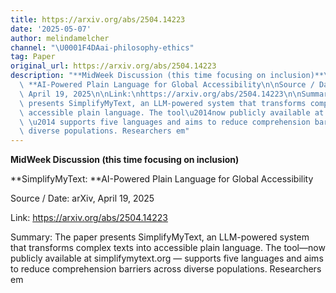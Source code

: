 ```yaml
---
title: https://arxiv.org/abs/2504.14223
date: '2025-05-07'
author: melindamelcher
channel: "\U0001F4DAai-philosophy-ethics"
tag: Paper
original_url: https://arxiv.org/abs/2504.14223
description: "**MidWeek Discussion (this time focusing on inclusion)**\n\n**SimplifyMyText:\
  \ **AI-Powered Plain Language for Global Accessibility\n\nSource / Date:\narXiv,\
  \ April 19, 2025\n\nLink:\nhttps://arxiv.org/abs/2504.14223\n\nSummary:\nThe paper\
  \ presents SimplifyMyText, an LLM-powered system that transforms complex texts into\
  \ accessible plain language. The tool\u2014now publicly available at simplifymytext.org\
  \ \u2014 supports five languages and aims to reduce comprehension barriers across\
  \ diverse populations. Researchers em"
---
```


**MidWeek Discussion (this time focusing on inclusion)**

**SimplifyMyText: **AI-Powered Plain Language for Global Accessibility

Source / Date:
arXiv, April 19, 2025

Link:
https://arxiv.org/abs/2504.14223

Summary:
The paper presents SimplifyMyText, an LLM-powered system that transforms complex texts into accessible plain language. The tool—now publicly available at simplifymytext.org — supports five languages and aims to reduce comprehension barriers across diverse populations. Researchers em